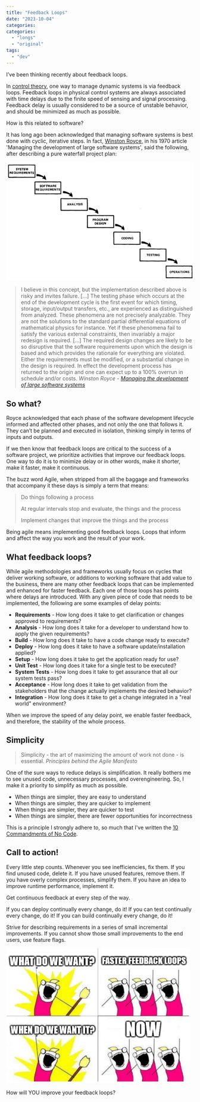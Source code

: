 ```yaml
---
title: "Feedback Loops"
date: "2023-10-04"
categories:
categories:
  - "longs"
  - "original"
tags:
  - "dev"
---
```


I’ve been thinking recently about feedback loops.

In [control theory](https://en.wikipedia.org/wiki/Control_theory), one way to manage dynamic systems is via feedback loops. Feedback loops in physical control systems are always associated with time delays due to the finite speed of sensing and signal processing. Feedback delay is usually considered to be a source of unstable behavior, and should be minimized as much as possible.

How is this related to software?

It has long ago been acknowledged that managing software systems is best done with cyclic, iterative steps. In fact, [Winston Royce](https://en.wikipedia.org/wiki/Winston_W._Royce), in his 1970 article 'Managing the development of large software systems', said the following, after describing a pure waterfall project plan:

![](waterfall.png)

> I believe in this concept, but the implementation described above is risky and invites failure. […] The testing phase which occurs at the end of the development cycle is the first event for which timing, storage, input/output transfers, etc., are experienced as distinguished from analyzed. These phenomena are not precisely analyzable. They are not the solutions to the standard partial differential equations of mathematical physics for instance. Yet if these phenomena fail to satisfy the various external constraints, then invariably a major redesign is required. […] The required design changes are likely to be so disruptive that the software requirements upon which the design is based and which provides the rationale for everything are violated. Either the requirements must be modified, or a substantial change in the design is required. In effect the development process has returned to the origin and one can expect up to a 100% overrun in schedule and/or costs.
> <cite> Winston Royce - [Managing the development of large software systems](https://doi.org/10.7551/mitpress/12274.003.0035) </cite>

## So what?

Royce acknowledged that each phase of the software development lifecycle informed and affected other phases, and not only the one that follows it. They can’t be planned and executed in isolation, thinking simply in terms of inputs and outputs.

If we then know that feedback loops are critical to the success of a software project, we prioritize activities that improve our feedback loops.
One way to do it is to minimize delay or in other words, make it shorter, make it faster, make it continuous. 

The buzz word Agile, when stripped from all the baggage and frameworks that accompany it these days is simply a term that means:

> Do things following a process
>
> At regular intervals stop and evaluate, the things and the process
> 
> Implement changes that improve the things and the process

Being agile means implementing good feedback loops. Loops that inform and affect the way you work and the result of your work.

## What feedback loops?

While agile methodologies and frameworks usually focus on cycles that deliver working software, or additions to working software that add value to the business, there are many other feedback loops that can be implemented and enhanced for faster feedback. Each one of those loops has points where delays are introduced.
With any given piece of code that needs to be implemented, the following are some examples of delay points:

- **Requirements** - How long does it take to get clarification or changes approved to requirements?
- **Analysis** - How long does it take for a developer to understand how to apply the given requirements?
- **Build** - How long does it take to have a code change ready to execute?
- **Deploy** - How long does it take to have a software update/installation applied?
- **Setup** - How long does it take to get the application ready for use?
- **Unit Test** - How long does it take for a single test to be executed?
- **System Tests** - How long does it take to get assurance that all our system tests pass?
- **Acceptance** - How long does it take to get validation from the stakeholders that the change actually implements the desired behavior?
- **Integration** - How long does it take to get a change integrated in a "real world" environment?

When we improve the speed of any delay point, we enable faster feedback, and therefore, the stability of the whole process.

## Simplicity

> Simplicity - the art of maximizing the amount of work not done - is essential.
> <cite> Principles behind the Agile Manifesto </cite>

One of the sure ways to reduce delays is simplification.
It really bothers me to see unused code, unnecessary processes, and overengineering. So, I make it a priority to simplify as much as possible.

- When things are simpler, they are easy to understand
- When things are simpler, they are quicker to implement
- When things are simpler, they are quicker to test
- When things are simpler, there are fewer opportunities for incorrectness

This is a principle I strongly adhere to, so much that I've written the [10 Commandments of No Code](/2022/02/why-delete-code/).

## Call to action!

Every little step counts. Whenever you see inefficiencies, fix them.
If you find unused code, delete it. If you have unused features, remove them.
If you have overly complex processes, simplify them. 
If you have an idea to improve runtime performance, implement it.

Get continuous feedback at every step of the way.

If you can deploy continually every change, do it!
If you can test continually every change, do it!
If you can build continually every change, do it!

Strive for describing requirements in a series of small incremental improvements.
If you cannot show those small improvements to the end users, use feature flags.

![](what-do-we-want.png)

How will YOU improve your feedback loops?